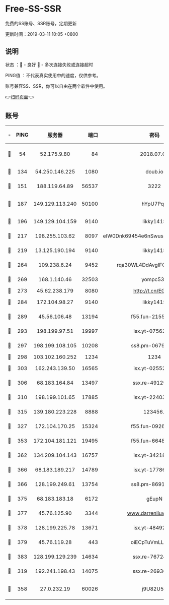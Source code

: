 # Free-SS-SSR

免费的SS账号、SSR账号，定期更新

更新时间：2019-03-11 10:05 +0800

## 说明

状态     ：🙂 - 良好 🙁 - 多次连接失败或连接超时

PING值   ：不代表真实使用中的速度，仅供参考。

账号兼容SS、SSR，你可以自由在两个软件中使用。

👉[扫码页面](https://liesauer.github.io/Free-SS-SSR/)👈

## 账号

|-|PING|服务器|端口|密码|加密方式|区域|
|:----:|:----:|:-----:|-----:|:----:|:----:|:----:|
|🙂|54|52.175.9.80|84|2018.07.07|chacha20-ietf-poly1305|HK|
|🙂|134|54.250.146.225|1080|doub.io|aes-256-cfb|JP|
|🙂|151|188.119.64.89|56537|3222|aes-256-cfb|RU|
|🙂|187|149.129.113.240|50100|hYpU7PqP|chacha20-ietf-poly1305|CN|
|🙂|196|149.129.104.159|9140|likky1415|aes-256-cfb|HK|
|🙂|217|198.255.103.62|8097|eIW0Dnk69454e6nSwuspv9DmS201tQ0D|aes-256-cfb|US|
|🙂|219|13.125.190.194|9140|likky1415|aes-256-cfb|KR|
|🙂|264|109.238.6.24|9452|rqa30WL4DdAvgIFG6Fs3znzTa|aes-256-cfb|FR|
|🙂|269|168.1.140.46|32503|yompc535|aes-256-cfb|AU|
|🙂|273|45.62.238.179|8080|http://t.cn/EGJIyrl|rc4-md5|CA|
|🙂|284|172.104.98.27|9140|likky1415|aes-256-cfb|JP|
|🙂|289|45.56.106.48|13194|f55.fun-21559299|aes-256-cfb|US|
|🙂|293|198.199.97.51|19997|isx.yt-07562084|aes-256-cfb|US|
|🙂|297|198.199.108.105|10208|ss8.pm-06792208|aes-256-cfb|US|
|🙂|298|103.102.160.252|1234|1234|rc4-md5|JP|
|🙂|303|162.243.139.50|16565|isx.yt-02552348|aes-256-cfb|US|
|🙂|306|68.183.164.84|13497|ssx.re-49129842|aes-256-cfb|US|
|🙂|310|198.199.101.65|17885|isx.yt-22403109|aes-256-cfb|US|
|🙂|315|139.180.223.228|8888|123456..|aes-256-cfb|JP|
|🙂|327|172.104.170.25|15324|f55.fun-09264228|aes-256-cfb|SG|
|🙂|353|172.104.181.121|19495|f55.fun-66483220|aes-256-cfb|SG|
|🙂|362|134.209.104.143|16757|isx.yt-34218866|aes-256-cfb|SG|
|🙂|366|68.183.189.217|14789|isx.yt-17786111|aes-256-cfb|SG|
|🙂|366|128.199.249.61|13754|ss8.pm-86915171|aes-256-cfb|SG|
|🙂|375|68.183.183.18|6172|gEupN|aes-256-cfb|SG|
|🙂|377|45.76.125.90|3344|www.darrenliuwei.com|aes-256-cfb|AU|
|🙂|378|128.199.225.78|13671|isx.yt-48492968|aes-256-cfb|SG|
|🙂|379|45.76.119.28|443|oiECpTuVmLLxk4Ts|aes-256-cfb|AU|
|🙂|383|128.199.129.239|14634|ssx.re-76724350|aes-256-cfb|SG|
|🙂|319|192.241.198.43|14075|ssx.re-26936480|aes-256-cfb|US|
|🙂|358|27.0.232.19|60026|j9U82U53|xchacha20-ietf-poly1305|HK|
